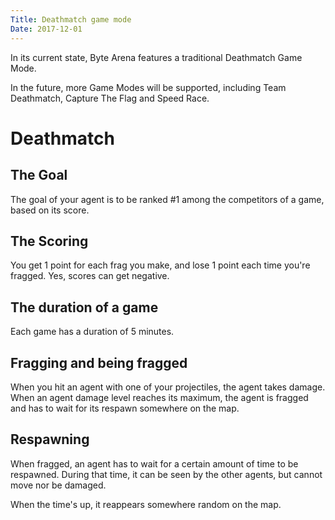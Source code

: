 ```yaml
---
Title: Deathmatch game mode
Date: 2017-12-01
---
```


In its current state, Byte Arena features a traditional Deathmatch Game Mode.

In the future, more Game Modes will be supported, including Team Deathmatch, Capture The Flag and Speed Race.

# Deathmatch

## The Goal

The goal of your agent is to be ranked #1 among the competitors of a game, based on its score.

## The Scoring

You get 1 point for each frag you make, and lose 1 point each time you're fragged. Yes, scores can get negative.

## The duration of a game

Each game has a duration of 5 minutes.

## Fragging and being fragged

When you hit an agent with one of your projectiles, the agent takes damage. When an agent damage level reaches its maximum, the agent is fragged and has to wait for its respawn somewhere on the map.

## Respawning

When fragged, an agent has to wait for a certain amount of time to be respawned. During that time, it can be seen by the other agents, but cannot move nor be damaged.

When the time's up, it reappears somewhere random on the map.
